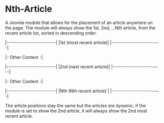 # Nth-Article
A Joomla module that allows for the placement of an article anywhere on the page. The module will always show the 1st, 2nd, ...Nth article, from the recent article list, sorted in descending order.

|-------------------------|
|1st (most recent article)|
|-------------------------|

|- Other Content -|

|-------------------------|
|2nd (next recent article)|
|-------------------------|

|- Other Content -|

|-------------------------|
|Nth (Nth recent article) |
|-------------------------|

The article positions stay the same but the articles are dynamic, if the module is set to show the 2nd article, it will always show the 2nd most recent article.

      
